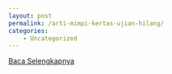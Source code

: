 ```yaml
---
layout: post
permalink: /arti-mimpi-kertas-ujian-hilang/
categories:
    - Uncategorized
---
```


[Baca Selengkapnya](/02)